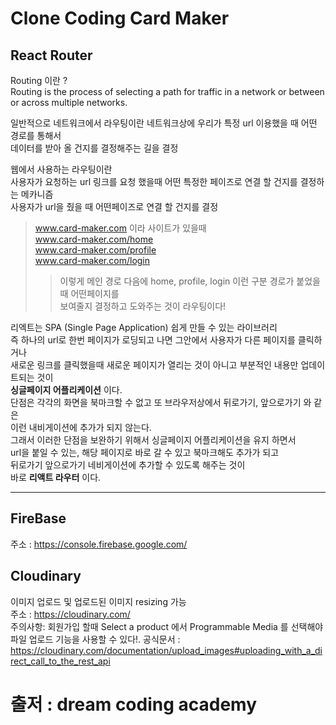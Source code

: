 # Clone Coding Card Maker

## React Router
Routing 이란 ?   
Routing is the process of selecting a path for traffic in a network or between   
or across multiple networks.   
   
일반적으로 네트워크에서 라우팅이란 네트워크상에 우리가 특정 url 이용했을 때 어떤 경로를 통해서   
데이터를 받아 올 건지를 결정해주는 길을 결정

웹에서 사용하는 라우팅이란   
사용자가 요청하는 url 링크를 요청 했을때 어떤 특정한 페이즈로 연결 할 건지를 결정하는 메카니즘   
사용자가 url을 줬을 때 어떤페이즈로 연결 할 건지를 결정
> www.card-maker.com 이라 사이트가 있을때    
> www.card-maker.com/home   
> www.card-maker.com/profile   
> www.card-maker.com/login   
>> 이렇게 메인 경로 다음에 home, profile, login 이런 구분 경로가 붙었을때 어떤페이지를   
> >보여줄지 결정하고 도와주는 것이 라우팅이다!

리엑트는 SPA (Single Page Application) 쉽게 만들 수 있는 라이브러리   
즉 하나의 url로 한번 페이지가 로딩되고 나면 그안에서 사용자가 다른 페이지를 클릭하거나   
새로운 링크를 클릭했을때 새로운 페이지가 열리는 것이 아니고 부분적인 내용만 업데이트되는 것이   
**싱글페이지 어플리케이션** 이다.   
단점은 각각의 화면을 북마크할 수 없고 또 브라우저상에서 뒤로가기, 앞으로가기 와 같은   
이런 내비게이션에 추가가 되지 않는다.   
그래서 이러한 단점을 보완하기 위해서 싱글페이지 어플리케이션을 유지 하면서   
url을 붙일 수 있는, 해당 페이지로 바로 갈 수 있고 북마크해도 추가가 되고    
뒤로가기 앞으로가기 네비게이션에 추가할 수 있도록 해주는 것이    
바로 **리액트 라우터** 이다.

***

## FireBase
주소 : https://console.firebase.google.com/

## Cloudinary
이미지 업로드 및 업로드된 이미지 resizing 가능   
주소 : https://cloudinary.com/   
주의사항: 회원가입 할때 Select a product 에서 Programmable Media 를 선택해야 파일 업로드 기능을 사용할 수 있다!.
공식문서 : https://cloudinary.com/documentation/upload_images#uploading_with_a_direct_call_to_the_rest_api


# 출저 : dream coding academy
